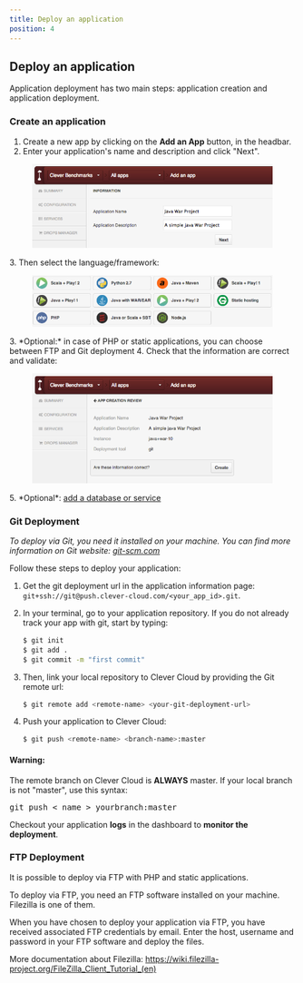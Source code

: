 ```yaml
---
title: Deploy an application
position: 4
---
```


## Deploy an application

Application deployment has two main steps: application creation and application deployment.

### Create an application

1. Create a new app by clicking on the **Add an App** button, in the headbar. 
2. Enter your application's name and description and click "Next".
<figure class="cc-content-img">
  <img src="/assets/images/appjavawar.png"/>
</figure>
3. Then select the language/framework:  <figure class="cc-content-img"><img src="/assets/images/javawarapp.png"></figure>
3. *Optional:* in case of PHP or static applications, you can choose between FTP and Git deployment
4. Check that the information are correct and validate: <figure class="cc-content-img"><img src="/assets/images/appcreationreviewjavawar.png"></figure>
5. *Optional*: <a href="/databases-and-services/add-service/">add a database or service</a>



### Git Deployment
*To deploy via Git, you need it installed on your machine. You can find more information on Git website: <a href="http://git-scm.com">git-scm.com</a>*  

Follow these steps to deploy your application:

1. Get the git deployment url in the application information page: ``git+ssh://git@push.clever-cloud.com/<your_app_id>.git``.  
2. In your terminal, go to your application repository. If you do not already track your app with git, start by typing:

	```bash
	$ git init
	$ git add .
	$ git commit -m "first commit"
	```

3. Then, link your local repository to Clever Cloud by providing the Git remote url:

	```bash
	$ git remote add <remote-name> <your-git-deployment-url>
	```

4. Push your application to Clever Cloud:

	```bash
	$ git push <remote-name> <branch-name>:master
	```

  <div class="alert alert-hot-problems">
    <h4>Warning:</h4>
    <p>The remote branch on Clever Cloud is <strong>ALWAYS</strong> master. If your local branch is not "master", use this syntax:</p>
    <pre>git push < name > yourbranch:master</pre>
  </div>
  
  Checkout your application <b>logs</b> in the dashboard to <b>monitor the deployment</b>.

### FTP Deployment

It is possible to deploy via FTP with PHP and static applications.  

To deploy via FTP, you need an FTP software installed on your machine. Filezilla is one of them.

When you have chosen to deploy your application via FTP, you have received associated FTP credentials by email. Enter the host, username and password in your FTP software and deploy the files.

More documentation about Filezilla: <a href="https://wiki.filezilla-project.org/FileZilla_Client_Tutorial_(en)" target="_blank">https://wiki.filezilla-project.org/FileZilla_Client_Tutorial_(en)</a>